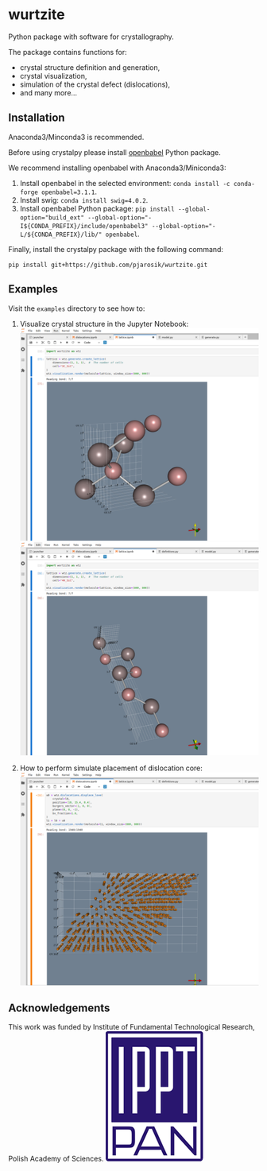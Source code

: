 # wurtzite
Python package with software for crystallography. 

The package contains functions for:
- crystal structure definition and generation,
- crystal visualization,
- simulation of the crystal defect (dislocations),
- and many more...

## Installation

Anaconda3/Minconda3 is recommended.

Before using crystalpy please install [openbabel](https://openbabel.org/docs/current/UseTheLibrary/Python.html) Python package.

We recommend installing openbabel with Anaconda3/Miniconda3:

1. Install openbabel in the selected environment: `conda install -c conda-forge openbabel=3.1.1`.
2. Install swig: `conda install swig=4.0.2`.
3. Install openbabel Python package: `pip install --global-option="build_ext" --global-option="-I${CONDA_PREFIX}/include/openbabel3" --global-option="-L/${CONDA_PREFIX}/lib/" openbabel`.


Finally, install the crystalpy package with the following command:
```
pip install git+https://github.com/pjarosik/wurtzite.git
```

## Examples

Visit the `examples` directory to see how to:

1. Visualize crystal structure in the Jupyter Notebook:
![](docs/unit_cell_3c_sic.png)
![](docs/unit_cell_4h_sic.png)

2. How to perform simulate placement of dislocation core:
![](docs/lattice_displacement.png)

## Acknowledgements

This work was funded by Institute of Fundamental Technological Research, Polish Academy of Sciences. 
![](docs/logo-ippt.png)

